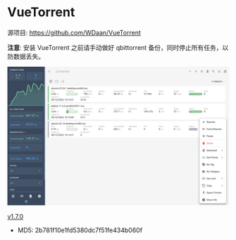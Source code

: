 # VueTorrent

源项目: <https://github.com/WDaan/VueTorrent>

**注意**: 安装 VueTorrent 之前请手动做好 qbittorrent 备份，同时停止所有任务，以防数据丢失。

![vuetorrent](/vuetorrent/screenshot-desktop.png)

[v1.7.0](/vuetorrent/build/vuetorrent_1.7.0.qpkg)

- MD5: 2b781f10e1fd5380dc7f51fe434b060f
